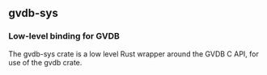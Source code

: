 ## gvdb-sys

### Low-level binding for GVDB

The gvdb-sys crate is a low level Rust wrapper around the GVDB C API, for
use of the gvdb crate.
